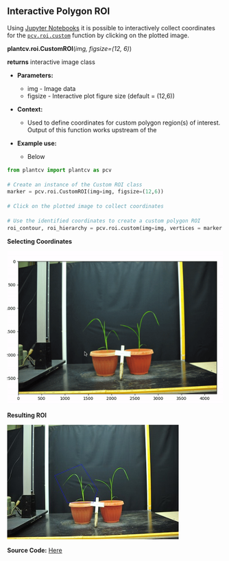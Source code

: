 ## Interactive Polygon ROI 

Using [Jupyter Notebooks](jupyter.md) it is possible to interactively collect coordinates for the [`pcv.roi.custom`](roi_custom.md) function by clicking on
the plotted image.   

**plantcv.roi.CustomROI**(*img, figsize=(12, 6)*)

**returns** interactive image class

- **Parameters:**
    - img - Image data 
    - figsize - Interactive plot figure size (default = (12,6)) 
    
- **Context:**
    - Used to define coordinates for custom polygon region(s) of interest. Output of this function works upstream of the 
- **Example use:**
    - Below
    

```python
from plantcv import plantcv as pcv

# Create an instance of the Custom ROI class 
marker = pcv.roi.CustomROI(img=img, figsize=(12,6))

# Click on the plotted image to collect coordinates 

# Use the identified coordinates to create a custom polygon ROI 
roi_contour, roi_hierarchy = pcv.roi.custom(img=img, vertices = marker.points)

```

**Selecting Coordinates**

![screen-gif](img/documentation_images/interactive_roi/custom_roi.gif)

**Resulting ROI**

![Screenshot](img/documentation_images/interactive_roi/custom_roi.jpg)


**Source Code:** [Here](https://github.com/danforthcenter/plantcv/blob/master/plantcv/plantcv/roi/roi_methods.py)
